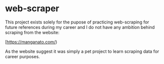 # web-scraper

This project exists solely for the pupose of practicing web-scraping for future references during my career and I do not have any ambition behind scraping from the website:

[https://manganato.com/)

As the website suggest it was simply a pet project to learn scraping data for career purposes.